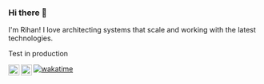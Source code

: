 ### Hi there 👋
I'm Rihan! I love architecting systems that scale and working with the latest technologies.

Test in production

<a href="https://twitter.com/RihanArfan">
  <img align="left" alt="Rihan's Twitter" width="22px" src="https://cdn.jsdelivr.net/npm/simple-icons@v3/icons/twitter.svg" />
</a>
<a href="https://github.com/RihanArfan">
  <img align="left" alt="Rihan's GitHub" width="22px" src="https://cdn.jsdelivr.net/npm/simple-icons@v3/icons/github.svg" />
</a>

[![wakatime](https://wakatime.com/badge/user/2f19162a-e407-4cd6-b835-06cd4f5c34b0.svg?style=flat)](https://wakatime.com/@Rihan)
